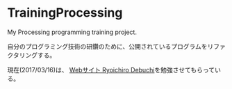 # TrainingProcessing
My Processing programming training project.

自分のプログラミング技術の研鑽のために、公開されているプログラムをリファクタリングする。

現在(2017/03/16)は、 [Webサイト Ryoichiro Debuchi](http://www.joshibi.net/prof/ryodebuchi/processing.html)を勉強させてもらっている。 


